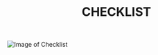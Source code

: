 <h1 align="center"> CHECKLIST </h1>
<br>

![Image of Checklist](https://user-images.githubusercontent.com/88069006/153257363-20d94eb1-2f87-4af8-b5cb-5868c0f54273.png)